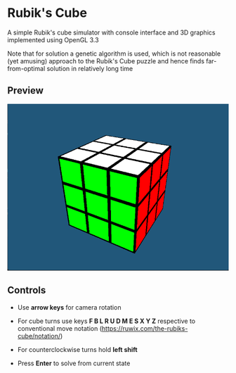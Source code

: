 # Rubik's Cube

A simple Rubik's cube simulator with console interface and 3D graphics implemented using OpenGL 3.3

Note that for solution a genetic algorithm is used, which is not reasonable (yet amusing) approach to the Rubik's Cube puzzle and hence finds far-from-optimal solution in relatively long time

## Preview
![preview_screenshot.png](preview_screenshot.png "Rubik's Cube screenshot")

## Controls
- Use **arrow keys** for camera rotation

- For cube turns use keys **F B L R U D M E S X Y Z** respective to conventional move notation (https://ruwix.com/the-rubiks-cube/notation/)

- For counterclockwise turns hold **left shift**

- Press **Enter** to solve from current state

